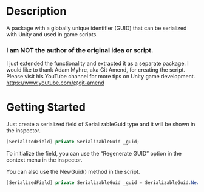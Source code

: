 # Description
A package with a globally unique identifier (GUID) that can be serialized with Unity and used in game scripts. 

### I am NOT the author of the original idea or script. 
I just extended the functionality and extracted it as a separate package. I would like to thank Adam Myhre, aka Git Amend, for creating the script. Please visit his YouTube channel for more tips on Unity game development. https://www.youtube.com/@git-amend

# Getting Started
Just create a serialized field of SerializableGuid type and it will be shown in the inspector.
```csharp
[SerializedField] private SerializableGuid _guid;
```
To initialize the field, you can use the “Regenerate GUID” option in the context menu in the inspector.

You can also use the NewGuid() method in the script.
```csharp
[SerializedField] private SerializableGuid _guid = SerializableGuid.NewGuid();
```